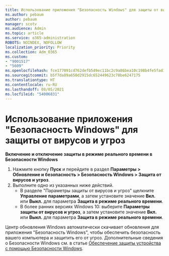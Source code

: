 ```yaml
---
title: Использование приложения "Безопасность Windows" для защиты от вирусов и угроз
ms.author: pebaum
author: pebaum
manager: scotv
ms.audience: Admin
ms.topic: article
ms.service: o365-administration
ROBOTS: NOINDEX, NOFOLLOW
localization_priority: Priority
ms.collection: Adm_O365
ms.custom:
- "9001517"
- "5609"
ms.openlocfilehash: fce177091cd762defb549ec11bc2c9a86bea10c198b4fe5fad17c128379f2a8a
ms.sourcegitcommit: b5f7da89a650d2915dc652449623c78be6247175
ms.translationtype: HT
ms.contentlocale: ru-RU
ms.lasthandoff: 08/05/2021
ms.locfileid: "54006831"
---
```

# <a name="use-windows-security-for-virus-and-threat-protection"></a>Использование приложения "Безопасность Windows" для защиты от вирусов и угроз

**Включение и отключение защиты в режиме реального времени в Безопасности Windows**

1. Нажмите кнопку **Пуск** и перейдите в раздел **Параметры > Обновление и безопасность > Безопасность Windows > Защита от вирусов и угроз**.
2. Выполните одно из указанных ниже действий.
    - В разделе "Параметры защиты от вирусов и угроз" щелкните **Управление параметрами**, а затем установите значение **Вкл.** или **Выкл.** для параметра **Защита в режиме реального времени**.
    - В более ранних версиях Windows 10: выберите **Параметры защиты от вирусов и угроз**, а затем установите значение **Вкл.** или **Выкл.** для параметра **Защита в режиме реального времени**.

Центр обновления Windows автоматически скачивает обновления для приложения "Безопасность Windows", чтобы обеспечить безопасность вашего компьютера и защитить его от угроз. Дополнительные сведения о Безопасности Windows см. в статье [Обеспечение защиты устройства с помощью Безопасности Windows](https://support.microsoft.com/help/17464/windows-10-help-protect-my-device-with-windows-security).

